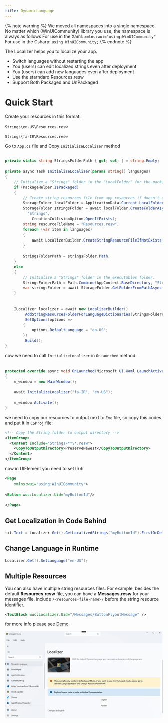 ```yaml
---
title: DynamicLanguage
---
```


{% note warning %}
We moved all namespaces into a single namespace. No matter which (WinUICommunity) library you use, the namespace is always as follows
For use in the Xaml:
`xmlns:wui="using:WinUICommunity"`
For use in the Csharp:
`using WinUICommunity;`
{% endnote %}

The Localizer helps you to localize your app.

- Switch languages without restarting the app
- You (users) can edit localized strings even after deployment
- You (users) can add new languages even after deployment
- Use the starndard Resources.resw
- Support Both Packaged and UnPackaged

# Quick Start
Create your resources in this format:

`Strings\en-US\Resources.resw`

`Strings\fa-IR\Resources.resw`

Go to `App.cs` file and Copy `InitializeLocalizer` method

```cs

private static string StringsFolderPath { get; set; } = string.Empty;

private async Task InitializeLocalizer(params string[] languages)
{
    // Initialize a "Strings" folder in the "LocalFolder" for the packaged app.
    if (PackageHelper.IsPackaged)
    {
        // Create string resources file from app resources if doesn't exists.
        StorageFolder localFolder = ApplicationData.Current.LocalFolder;
        StorageFolder stringsFolder = await localFolder.CreateFolderAsync(
          "Strings",
            CreationCollisionOption.OpenIfExists);
        string resourceFileName = "Resources.resw";
        foreach (var item in languages)
        {
            await LocalizerBuilder.CreateStringResourceFileIfNotExists(stringsFolder, item, resourceFileName);
        }

        StringsFolderPath = stringsFolder.Path;
    }
    else
    {
        // Initialize a "Strings" folder in the executables folder.
        StringsFolderPath = Path.Combine(AppContext.BaseDirectory, "Strings");
        var stringsFolder = await StorageFolder.GetFolderFromPathAsync(StringsFolderPath);
    }


    ILocalizer localizer = await new LocalizerBuilder()
        .AddStringResourcesFolderForLanguageDictionaries(StringsFolderPath)
        .SetOptions(options =>
        {
            options.DefaultLanguage = "en-US";
        })
        .Build();
}
```

now we need to call `InitializeLocalizer` in `OnLaunched` method:

```cs

protected override async void OnLaunched(Microsoft.UI.Xaml.LaunchActivatedEventArgs args)
{
    m_window = new MainWindow();
    
    await InitializeLocalizer("fa-IR", "en-US");

    m_window.Activate();
}
```

we need to copy our resources to output next to `Exe` file, so copy this codes and put it in `CSProj` file:

```xml
<!-- Copy the String folder to output directory -->
<ItemGroup>
  <Content Include="Strings\**\*.resw">
    <CopyToOutputDirectory>PreserveNewest</CopyToOutputDirectory>
  </Content>
</ItemGroup>
```

now in UIElement you need to set `Uid`:

```xml
<Page
    xmlns:wui="using:WinUICommunity">

<Button wuc:Localizer.Uid="myButtonId"/>

</Page>
```

## Get Localization in Code Behind

```cs
txt.Text = Localizer.Get().GetLocalizedStrings("myButtonId").FirstOrDefault();
```

## Change Language in Runtime

```cs
Localizer.Get().SetLanguage("en-US");
```

## Multiple Resources

You can also have multiple string resources files. For example, besides the default **Resources.resw** file, you can have a **Messages.resw** for your messages file.
include `/<resources-file-name>/` before the string resource identifier.

```xml
<TextBlock wuc:Localizer.Uid="/Messages/ButtonFlyoutMessage" />
```

for more info please see [Demo](https://github.com/WinUICommunity/WinUICommunity)

![WinUICommunity](https://raw.githubusercontent.com/ghost1372/Resources/main/SettingsUI/Samples/Localization_Demo.gif)
